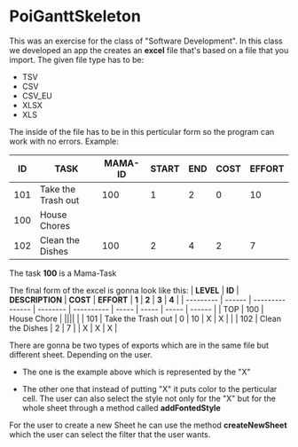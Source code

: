 # PoiGanttSkeleton
This was an exercise for the class of "Software Development". In this class we developed an app the creates an **excel** file that's based on a file that you import. The given file type has to be:
* TSV
* CSV
* CSV_EU
* XLSX
* XLS

The inside of the file has to be in this perticular form so the program can work with no errors.
Example:

| **ID** | **TASK** | **MAMA-ID** | **START** |  **END** | **COST** | **EFFORT** |
| ----------- | ----------- | ------------ | ------------- | ---------- | ---------- | ----------- |
| 101 | Take the Trash out | 100 | 1 | 2 | 0 | 10 |
| 100 | House Chores | | | | |
| 102 | Clean the Dishes | 100 | 2 | 4 | 2 | 7 |

The task **100** is a Mama-Task

The final form of the excel is gonna look like this:
| **LEVEL** | **ID** | **DESCRIPTION** | **COST** | **EFFORT** | **1** | **2** | **3** | **4** |
| --------- | ------ | --------------- | -------- | ---------- | ----- | ----- | ----- | ------ |
| TOP | 100 | House Chore | ||||
| | 101 | Take the Trash out | 0 | 10 | X | X |
| | 102 | Clean the Dishes | 2 | 7 | | X | X | X |

There are gonna be two types of exports which are in the same file but different sheet. Depending on the user. 
    

* The one is the example above which is represented by the "X"

* The other one that instead of putting "X" it puts color to the perticular cell. The user can also select the style not only for the "X" but for the whole sheet through a method called **addFontedStyle**

For the user to create a new Sheet he can use the method **createNewSheet** which the user can select the filter that the user wants.

